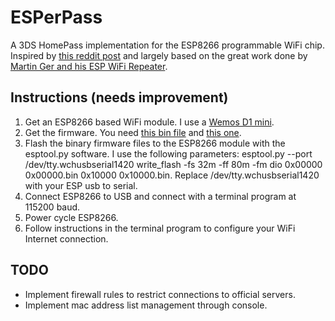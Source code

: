 # ESPerPass
A 3DS HomePass implementation for the ESP8266 programmable WiFi chip.
Inspired by [this reddit post](https://www.reddit.com/r/3DS/comments/80k0qb/homepass_for_cheap_using_an_esp8266/)
and largely based on the great work done by [Martin Ger and his ESP WiFi Repeater](https://github.com/martin-ger/esp_wifi_repeater).

## Instructions (needs improvement)
1. Get an ESP8266 based WiFi module. I use a [Wemos D1 mini](https://www.aliexpress.com/item/ESP8266-ESP12-ESP-12-WeMos-D1-Mini-WIFI-Dev-Kit-Development-Board-NodeMCU-Lua/32653918483.html).
2. Get the firmware. You need [this bin file](https://github.com/michaelshmitty/esperpass/raw/master/firmware/0x00000.bin) and [this one](https://github.com/michaelshmitty/esperpass/raw/master/firmware/0x00000.bin).
3. Flash the binary firmware files to the ESP8266 module with the esptool.py software. I use the following parameters: esptool.py --port /dev/tty.wchusbserial1420 write_flash -fs 32m -ff 80m -fm dio 0x00000 0x00000.bin 0x10000 0x10000.bin.
Replace /dev/tty.wchusbserial1420 with your ESP usb to serial.
4. Connect ESP8266 to USB and connect with a terminal program at 115200 baud.
5. Power cycle ESP8266.
6. Follow instructions in the terminal program to configure your WiFi Internet connection.

## TODO
* Implement firewall rules to restrict connections to official servers.
* Implement mac address list management through console.
